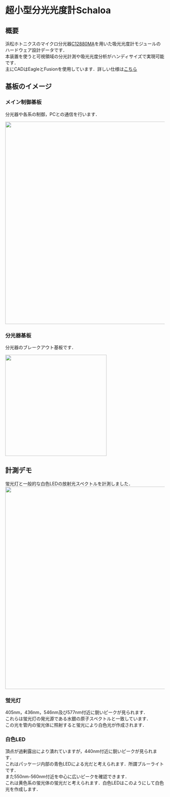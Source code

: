# 超小型分光光度計Schaloa
## 概要
浜松ホトニクスのマイクロ分光器[C12880MA](https://www.hamamatsu.com/jp/ja/product/optical-sensors/spectrometers/mini-spectrometer/C12880MA.html)を用いた吸光光度計モジュールのハードウェア設計データです．  
本装置を使うと可視領域の分光計測や吸光光度分析がハンディサイズで実現可能です．  
主にCADはEagleとFusionを使用しています．詳しい仕様は[こちら](design_specifications.pdf)    

## 基板のイメージ
### メイン制御基板
分光器や各系の制御，PCとの通信を行います．

<img src="https://user-images.githubusercontent.com/62766332/222390678-417f17b1-6e1c-4b35-9c16-50d70c764328.png" width="640">

### 分光器基板
分光器のブレークアウト基板です．

<img src="https://user-images.githubusercontent.com/62766332/222391450-da9ae361-597f-4902-a383-4ec67487bf93.png" width="320">

## 計測デモ
蛍光灯と一般的な白色LEDの放射光スペクトルを計測しました．
<img src="https://user-images.githubusercontent.com/62766332/222387452-93fbff67-2ea6-42b1-9f50-62c6027abcb7.png" width="640">

### 蛍光灯
405nm，436nm，546nm及び577nm付近に鋭いピークが見られます．  
これらは蛍光灯の発光源である水銀の原子スペクトルと一致しています．  
この光を管内の蛍光体に照射すると蛍光により白色光が作成されます．

### 白色LED
頂点が過剰露出により潰れていますが，440nm付近に鋭いピークが見られます．  
これはパッケージ内部の青色LEDによる光だと考えられます．所謂ブルーライトです．  
また550nm-560nm付近を中心に広いピークを確認できます．  
これは黄色系の蛍光体の蛍光だと考えられます．白色LEDはこのようにして白色光を作成します．    
